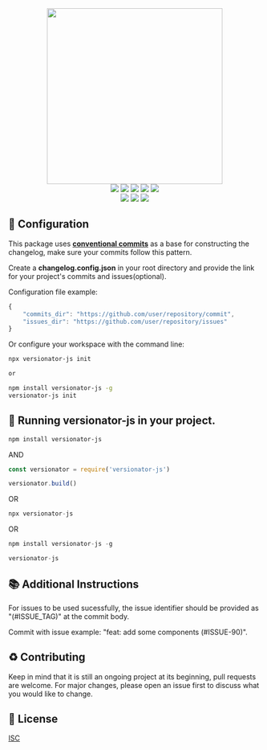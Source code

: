 <div align="center">
    <img width="350px" src="https://raw.githubusercontent.com/gist/prynssmaia/78cc9954ce6810647a2ab4035e1e1ac2/raw/206d5a3cf4addb6e6aa5b0fd620ccf836cb0b98b/versionator.svg"/>
</div>

<div align="center">
    <a target="_blank"><img src="https://img.shields.io/librariesio/release/npm/versionator-js?labelColor=0D1117&color=cd52d0" target="_blank"></a>
    <a target="_blank"><img src="https://img.shields.io/npm/dw/versionator-js?labelColor=0D1117&color=ac3bc8" target="_blank"></a>
    <a target="_blank"><img src="https://img.shields.io/github/issues-raw/sousadiego11/versionator-js?labelColor=0D1117&color=8825c0" target="_blank"></a>
    <a target="_blank"><img src="https://img.shields.io/github/languages/code-size/sousadiego11/versionator-js?labelColor=0D1117&color=5c13b9" target="_blank"></a>
    <a target="_blank"><img src="https://img.shields.io/npm/l/versionator-js?labelColor=0D1117&color=3C087D" target="_blank"></a>  
</div>
 <div align="center">
  <a target="_blank"><img src="https://img.shields.io/badge/Node.js-43853D?style=for-the-badge&logo=node.js&logoColor=white" target="_blank"></a>
  <a target="_blank"><img src="https://img.shields.io/badge/git-%23F05033.svg?style=for-the-badge&logo=git&logoColor=white" target="_blank"></a>
  <a target="_blank"><img src="https://img.shields.io/badge/Markdown-000000?style=for-the-badge&logo=markdown&logoColor=white" target="_blank"></a>
</div>

## 🚀 Configuration
This package uses **[conventional commits](https://www.conventionalcommits.org/en/v1.0.0/)** as a base for constructing the changelog, make sure your commits follow this pattern.

Create a **changelog.config.json** in your root directory and provide the link for your project's commits and issues(optional).

Configuration file example:
```javascript
{
    "commits_dir": "https://github.com/user/repository/commit",
    "issues_dir": "https://github.com/user/repository/issues"
}
```
Or configure your workspace with the command line:
```bash
npx versionator-js init

or

npm install versionator-js -g
versionator-js init
```

## 🚨 Running versionator-js in your project.
```bash
npm install versionator-js
```
AND
```javascript
const versionator = require('versionator-js')

versionator.build()
```

OR

```javascript
npx versionator-js
```

OR

```javascript
npm install versionator-js -g

versionator-js
```

## 📚 Additional Instructions
For issues to be used sucessfully, the issue identifier should be provided as "(#ISSUE_TAG)" at the commit body.

Commit with issue example: "feat: add some components (#ISSUE-90)".
## ♻️ Contributing
Keep in mind that it is still an ongoing project at its beginning, pull requests are welcome. For major changes, please open an issue first to discuss what you would like to change.

## 🚧 License
[ISC](https://opensource.org/licenses/ISC)
